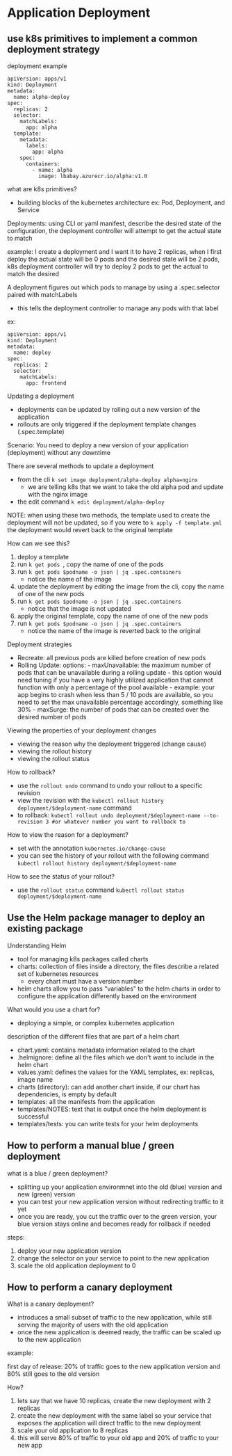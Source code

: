 # Application Deployment 

## use k8s primitives to implement a common deployment strategy 

deployment example 

```
apiVersion: apps/v1 
kind: Deployment 
metadata:
  name: alpha-deploy
spec: 
  replicas: 2
  selector: 
    matchLabels: 
      app: alpha
  template:
    metadata:
      labels:
        app: alpha
    spec:
      containers: 
        - name: alpha
          image: lbabay.azurecr.io/alpha:v1.0
```

what are k8s primitives? 
- building blocks of the kubernetes architecture 
    ex: Pod, Deployment, and Service 

Deployments: using CLI or yaml manifest, describe the desired state of the configuration, the deployment controller will attempt to get the actual state to match 

example: I create a deployment and I want it to have 2 replicas, when I first deploy the actual state will be 0 pods and the desired state will be 2 pods, k8s deployment controller will try to deploy 2 pods to get the actual to match the desired

A deployment figures out which pods to manage by using a .spec.selector paired with matchLabels
 - this tells the deployment controller to manage any pods with that label

ex: 

```
apiVersion: apps/v1
kind: Deployment
metadata:
  name: deploy
spec:
  replicas: 2 
  selector:
    matchLabels:
      app: frontend
```

Updating a deployment
- deployments can be updated by rolling out a new version of the application 
- rollouts are only triggered if the deployment template changes (.spec.template)

Scenario: You need to deploy a new version of your application (deployment) without any downtime

There are several methods to update a deployment
- from the cli 
``` k set image deployment/alpha-deploy alpha=nginx ```
    - we are telling k8s that we want to take the old alpha pod and update with the nginx image
- the edit command 
``` k edit deployment/alpha-deploy ```

NOTE: when using these two methods, the template used to create the deployment will not be updated, so if you were to ``` k apply -f template.yml ``` the deployment would revert back to the original template 

How can we see this?
1. deploy a template 
2. run ```k get pods ```, copy the name of one of the pods 
3. run ``` k get pods $podname -o json | jq .spec.containers ```
    - notice the name of the image 
4. update the deployment by editing the image from the cli, copy the name of one of the new pods 
5. run ``` k get pods $podname -o json | jq .spec.containers ```
    - notice that the image is not updated 
6. apply the original template, copy the name of one of the new pods 
7. run ``` k get pods $podname -o json | jq .spec.containers ```
    - notice the name of the image is reverted back to the original 

Deployment strategies 
- Recreate: all previous pods are killed before creation of new pods
- Rolling Update: 
    options:
      - maxUnavailable: the maximum number of pods that can be unavailable during a rolling update
            - this option would need tuning if you have a very highly utilized application that cannot function with only a percentage of the pool available 
            - example: your app begins to crash when less than 5 / 10 pods are available, so you need to set the max unavailable percentage accordingly, something like 30% 
      - maxSurge: the number of pods that can be created over the desired number of pods

Viewing the properties of your deployment changes 
- viewing the reason why the deployment triggered (change cause)
- viewing the rollout history 
- viewing the rollout status

How to rollback? 
- use the  ``` rollout undo ``` command to undo your rollout to a specific revision
- view the revision with the ``` kubectl rollout history deployment/$deployment-name ``` command 
- to rollback: 
   ``` kubectl rollout undo deployment/$deployment-name --to-revision 3 #or whatever number you want to rollback to ```

How to view the reason for a deployment?
- set with the annotation ``` kubernetes.io/change-cause ```
- you can see the history of your rollout with the following command 
``` kubectl rollout history deployment/$deployment-name ```

How to see the status of your rollout?
- use the ``` rollout status ``` command 
``` kubectl rollout status deployment/$deployment-name ```


## Use the Helm package manager to deploy an existing package

Understanding Helm
- tool for managing k8s packages called charts 
- charts: collection of files inside a directory, the files describe a related set of kubernetes resources 
  - every chart must have a version number 
- helm charts allow you to pass "variables" to the helm charts in order to configure the application differently based on the environment

What would you use a chart for?
 - deploying a simple, or complex kubernetes application 

description of the different files that are part of a helm chart 
- chart.yaml: contains metadata information related to the chart 
- .helmignore: define all the files which we don't want to include in the helm chart 
- values.yaml: defines the values for the YAML templates, ex: replicas, image name
- charts (directory): can add another chart inside, if our chart has dependencies, is empty by default
- templates: all the manifests from the application
- templates/NOTES: text that is output once the helm deployment is successful 
- templates/tests: you can write tests for your helm deployments


## How to perform a manual blue / green deployment 

what is a blue / green deployment? 
- splitting up your application environmnet into the old (blue) version and new (green) version
- you can test your new application version without redirecting traffic to it yet
- once you are ready, you cut the traffic over to the green version, your blue version stays online and becomes ready for rollback if needed 

steps:
1. deploy your new application version 
2. change the selector on your service to point to the new application
3. scale the old application deployment to 0 



## How to perform a canary deployment 

What is a canary deployment? 
- introduces a small subset of traffic to the new application, while still serving the majority of users with the old application
- once the new application is deemed ready, the traffic can be scaled up to the new application

example: 

first day of release: 20% of traffic goes to the new application version and 80% still goes to the old version

How?
1. lets say that we have 10 replicas, create the new deployment with 2 replicas 
2. create the new deployment with the same label so your service that exposes the application will direct traffic to the new deployment
3. scale your old application to 8 replicas 
4. this will serve 80% of traffic to your old app and 20% of traffic to your new app
